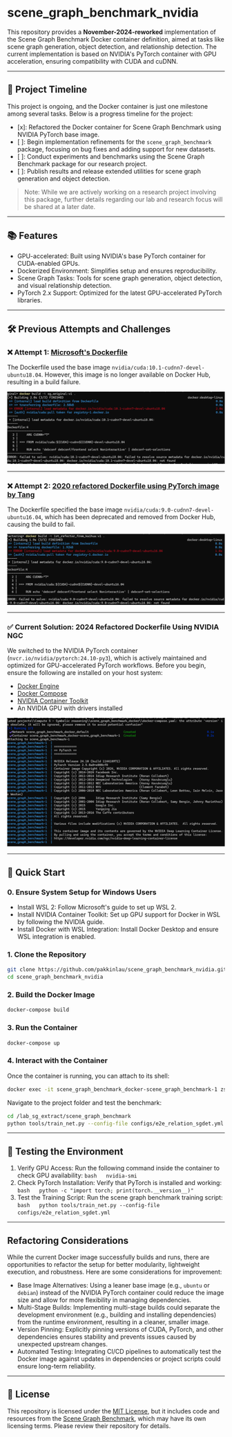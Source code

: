 # scene_graph_benchmark_nvidia


This repository provides a **November-2024-reworked** implementation of the Scene Graph Benchmark Docker container definition, aimed at tasks like scene graph generation, object detection, and relationship detection. The current implementation is based on NVIDIA's PyTorch container with GPU acceleration, ensuring compatibility with CUDA and cuDNN.

---

## 📅 Project Timeline

This project is ongoing, and the Docker container is just one milestone among several tasks. Below is a progress timeline for the project:

- [x]: Refactored the Docker container for Scene Graph Benchmark using NVIDIA PyTorch base image.  
- [ ]: Begin implementation refinements for the `scene_graph_benchmark` package, focusing on bug fixes and adding support for new datasets.  
- [ ]: Conduct experiments and benchmarks using the Scene Graph Benchmark package for our research project.  
- [ ]: Publish results and release extended utilities for scene graph generation and object detection.  

> Note: While we are actively working on a research project involving this package, further details regarding our lab and research focus will be shared at a later date.

---

## 📚 Features

- GPU-accelerated: Built using NVIDIA's base PyTorch container for CUDA-enabled GPUs.
- Dockerized Environment: Simplifies setup and ensures reproducibility.
- Scene Graph Tasks: Tools for scene graph generation, object detection, and visual relationship detection.
- PyTorch 2.x Support: Optimized for the latest GPU-accelerated PyTorch libraries.

---

## 🛠️ Previous Attempts and Challenges

### ❌ Attempt 1: [Microsoft's Dockerfile](https://github.com/microsoft/scene_graph_benchmark/blob/main/docker/Dockerfile)

The Dockerfile used the base image `nvidia/cuda:10.1-cudnn7-devel-ubuntu18.04`. However, this image is no longer available on Docker Hub, resulting in a build failure.

![](snapshots/microsoft%20result.png)

---

### ❌ Attempt 2: [2020 refactored Dockerfile using PyTorch image by Tang](https://github.com/microsoft/scene_graph_benchmark/blob/main/docker/Dockerfile)

The Dockerfile specified the base image `nvidia/cuda:9.0-cudnn7-devel-ubuntu16.04`, which has been deprecated and removed from Docker Hub, causing the build to fail.

![](snapshots/1st%20refactoring%20result.png)

---

### ✅ Current Solution: 2024 Refactored Dockerfile Using NVIDIA NGC

We switched to the NVIDIA PyTorch container (`nvcr.io/nvidia/pytorch:24.10-py3`), which is actively maintained and optimized for GPU-accelerated PyTorch workflows. Before you begin, ensure the following are installed on your host system:

- [Docker Engine](https://docs.docker.com/engine/install)
- [Docker Compose](https://docs.docker.com/compose/install)
- [NVIDIA Container Toolkit](https://docs.nvidia.com/datacenter/cloud-native/container-toolkit/install-guide.html)
- An NVIDIA GPU with drivers installed

![](snapshots/2nd%20refactoring%20result.png)

---


## 🚀 Quick Start

### 0. Ensure System Setup for Windows Users

- Install WSL 2: Follow Microsoft's guide to set up WSL 2.
- Install NVIDIA Container Toolkit: Set up GPU support for Docker in WSL by following the NVIDIA guide.
- Install Docker with WSL Integration: Install Docker Desktop and ensure WSL integration is enabled.

### 1. Clone the Repository

```bash
git clone https://github.com/pakkinlau/scene_graph_benchmark_nvidia.git
cd scene_graph_benchmark_nvidia
```

### 2. Build the Docker Image

```bash
docker-compose build
```

### 3. Run the Container

```bash
docker-compose up
```

### 4. Interact with the Container

Once the container is running, you can attach to its shell:

```bash
docker exec -it scene_graph_benchmark_docker-scene_graph_benchmark-1 zsh
```

Navigate to the project folder and test the benchmark:

```bash
cd /lab_sg_extract/scene_graph_benchmark
python tools/train_net.py --config-file configs/e2e_relation_sgdet.yml
```

---

## 🧪 Testing the Environment

1. Verify GPU Access:     Run the following command inside the container to check GPU availability:   ``bash   nvidia-smi   ``
2. Check PyTorch Installation:     Verify that PyTorch is installed and working:   ``bash   python -c "import torch; print(torch.__version__)"   ``
3. Test the Training Script:     Run the scene graph benchmark training script:   ``bash   python tools/train_net.py --config-file configs/e2e_relation_sgdet.yml   ``

---

## Refactoring Considerations

While the current Docker image successfully builds and runs, there are opportunities to refactor the setup for better modularity, lightweight execution, and robustness. Here are some considerations for improvement:

- Base Image Alternatives:    Using a leaner base image (e.g., `ubuntu` or `debian`) instead of the NVIDIA PyTorch container could reduce the image size and allow for more flexibility in managing dependencies.
- Multi-Stage Builds:    Implementing multi-stage builds could separate the development environment (e.g., building and installing dependencies) from the runtime environment, resulting in a cleaner, smaller image.
- Version Pinning:    Explicitly pinning versions of CUDA, PyTorch, and other dependencies ensures stability and prevents issues caused by unexpected upstream changes.
- Automated Testing:    Integrating CI/CD pipelines to automatically test the Docker image against updates in dependencies or project scripts could ensure long-term reliability.

---

## 📝 License

This repository is licensed under the [MIT License](LICENSE), but it includes code and resources from the [Scene Graph Benchmark](https://github.com/microsoft/scene_graph_benchmark), which may have its own licensing terms. Please review their repository for details.
